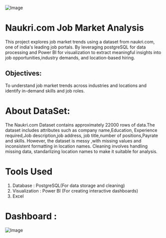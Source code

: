 ![Image](https://github.com/user-attachments/assets/19d4a674-c81f-4d74-b4c2-86127ccbc1db)
# Naukri.com Job Market Analysis
This project explores job market trends using a dataset from naukri.com, one of india's leading job portals. By leveraging postgreSQL for data processing and Power BI for visualization to extract meaningful insights into job opportunities,industry demands, and location-based hiring.
## Objectives:
To understand job market trends across industries and locations and identify in-demand skills and job roles.
# About DataSet:
The Naukri.com Dataset contains approximately 22000 rows of data.The dataset includes attributes such as company name,Education, Experience required,Job description,job address, job title,number of positions,Payrate and skills. However, the dataset is messy ,with missing values and  inconsistent formatting in location names. Cleaning involves handling missing data, standarlizing location names to make it suitable for analysis.    
# Tools Used
 1. Database       : PostgreSQL(For data storage and cleaning)
 2. Visualization  : Power BI (For creating interactive dashboards)
 4. Excel
# Dashboard  :
![Image](https://github.com/user-attachments/assets/478749bc-2e02-41ac-9a15-d7c8b764a60e)
